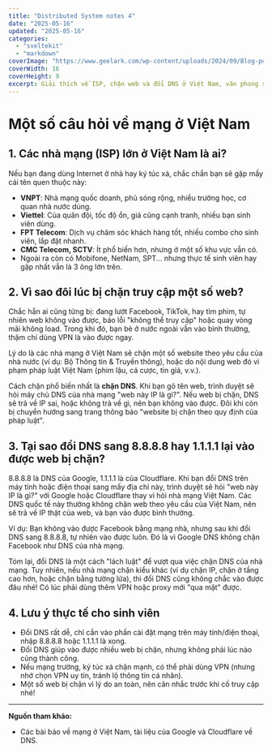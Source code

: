 ```yaml
---
title: "Distributed System notes 4"
date: "2025-05-16"
updated: "2025-05-16"
categories:
  - "sveltekit"
  - "markdown"
coverImage: "https://www.geelark.com/wp-content/uploads/2024/09/Blog-posts-10.png"
coverWidth: 16
coverHeight: 9
excerpt: Giải thích về ISP, chặn web và đổi DNS ở Việt Nam, văn phong sinh viên.
---
```


# Một số câu hỏi về mạng ở Việt Nam

## 1. Các nhà mạng (ISP) lớn ở Việt Nam là ai?

Nếu bạn đang dùng Internet ở nhà hay ký túc xá, chắc chắn bạn sẽ gặp mấy cái tên quen thuộc này:
- **VNPT**: Nhà mạng quốc doanh, phủ sóng rộng, nhiều trường học, cơ quan nhà nước dùng.
- **Viettel**: Của quân đội, tốc độ ổn, giá cũng cạnh tranh, nhiều bạn sinh viên dùng.
- **FPT Telecom**: Dịch vụ chăm sóc khách hàng tốt, nhiều combo cho sinh viên, lắp đặt nhanh.
- **CMC Telecom, SCTV**: Ít phổ biến hơn, nhưng ở một số khu vực vẫn có.
- Ngoài ra còn có Mobifone, NetNam, SPT... nhưng thực tế sinh viên hay gặp nhất vẫn là 3 ông lớn trên.

## 2. Vì sao đôi lúc bị chặn truy cập một số web?

Chắc hẳn ai cũng từng bị: đang lướt Facebook, TikTok, hay tìm phim, tự nhiên web không vào được, báo lỗi "không thể truy cập" hoặc quay vòng mãi không load. Trong khi đó, bạn bè ở nước ngoài vẫn vào bình thường, thậm chí dùng VPN là vào được ngay.

Lý do là các nhà mạng ở Việt Nam sẽ chặn một số website theo yêu cầu của nhà nước (ví dụ: Bộ Thông tin & Truyền thông), hoặc do nội dung web đó vi phạm pháp luật Việt Nam (phim lậu, cá cược, tin giả, v.v.).

Cách chặn phổ biến nhất là **chặn DNS**. Khi bạn gõ tên web, trình duyệt sẽ hỏi máy chủ DNS của nhà mạng "web này IP là gì?". Nếu web bị chặn, DNS sẽ trả về IP sai, hoặc không trả về gì, nên bạn không vào được. Đôi khi còn bị chuyển hướng sang trang thông báo "website bị chặn theo quy định của pháp luật".

## 3. Tại sao đổi DNS sang 8.8.8.8 hay 1.1.1.1 lại vào được web bị chặn?

8.8.8.8 là DNS của Google, 1.1.1.1 là của Cloudflare. Khi bạn đổi DNS trên máy tính hoặc điện thoại sang mấy địa chỉ này, trình duyệt sẽ hỏi "web này IP là gì?" với Google hoặc Cloudflare thay vì hỏi nhà mạng Việt Nam. Các DNS quốc tế này thường không chặn web theo yêu cầu của Việt Nam, nên sẽ trả về IP thật của web, và bạn vào được bình thường.

Ví dụ: Bạn không vào được Facebook bằng mạng nhà, nhưng sau khi đổi DNS sang 8.8.8.8, tự nhiên vào được luôn. Đó là vì Google DNS không chặn Facebook như DNS của nhà mạng.

Tóm lại, đổi DNS là một cách "lách luật" để vượt qua việc chặn DNS của nhà mạng. Tuy nhiên, nếu nhà mạng chặn kiểu khác (ví dụ chặn IP, chặn ở tầng cao hơn, hoặc chặn bằng tường lửa), thì đổi DNS cũng không chắc vào được đâu nhé! Có lúc phải dùng thêm VPN hoặc proxy mới "qua mặt" được.

## 4. Lưu ý thực tế cho sinh viên

- Đổi DNS rất dễ, chỉ cần vào phần cài đặt mạng trên máy tính/điện thoại, nhập 8.8.8.8 hoặc 1.1.1.1 là xong.
- Đổi DNS giúp vào được nhiều web bị chặn, nhưng không phải lúc nào cũng thành công.
- Nếu mạng trường, ký túc xá chặn mạnh, có thể phải dùng VPN (nhưng nhớ chọn VPN uy tín, tránh lộ thông tin cá nhân).
- Một số web bị chặn vì lý do an toàn, nên cân nhắc trước khi cố truy cập nhé!

---

**Nguồn tham khảo:**
- Các bài báo về mạng ở Việt Nam, tài liệu của Google và Cloudflare về DNS.


